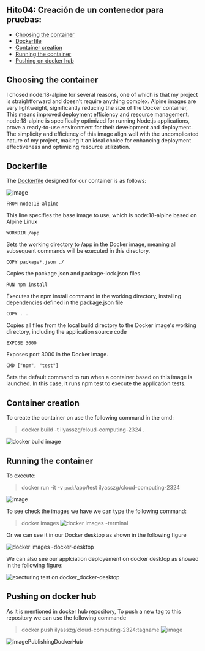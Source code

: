 ## Hito04:  Creación de un contenedor para pruebas:

- [Choosing the container](#item1)
- [Dockerfile](#item2)
- [Container creation](#item3)
- [Running the container](#item4)
- [Pushing on docker hub](#item5)



## Choosing the container <a name="item1"></a>
I chosed node:18-alpine for several reasons, one of which is that my project is straightforward and doesn't require anything complex. Alpine images are very lightweight, significantly reducing the size of the Docker container, This means improved deployment efficiency and resource management.  node:18-alpine is specifically optimized for running Node.js applications, prove a ready-to-use environment for their development and deployment. The simplicity and efficiency of this image align well with the uncomplicated nature of my project, making it an ideal choice for enhancing deployment effectiveness and optimizing resource utilization.  

## Dockerfile <a name="item2"></a>
The [Dockerfile](https://github.com/Ilyas-ZG/Cloud-Computing-2324/blob/main/Dockerfile) designed for our container is as follows:  
  
![image](https://github.com/Ilyas-ZG/Cloud-Computing-2324/assets/116302871/d920207a-65c7-48ba-bded-d4eb235accd8)  

```
FROM node:18-alpine
```
This line specifies the base image to use, which is node:18-alpine based on Alpine Linux  
```
WORKDIR /app
```
Sets the working directory to /app in the Docker image, meaning all subsequent commands will be executed in this directory.  
```
COPY package*.json ./
```
Copies the package.json and package-lock.json files.
```
RUN npm install 
```
Executes the npm install command in the working directory, installing dependencies defined in the package.json file
```
COPY . .
```
Copies all files from the local build directory to the Docker image's working directory, including the application source code
```
EXPOSE 3000
```
 Exposes port 3000 in the Docker image.
 ```
 CMD ["npm", "test"]
```
 Sets the default command to run when a container based on this image is launched. In this case, it runs npm test to execute the application tests.

 ## Container creation <a name="item3"></a>  
 To create the container on use the following command in the cmd:
> docker build  -t ilyasszg/cloud-computing-2324 .

![docker build image](https://github.com/Ilyas-ZG/Cloud-Computing-2324/assets/116302871/0e19bb25-be37-4b86-b50e-b3c6663b2f0a)  

## Running the container <a name="item4"></a>

To execute: 
> docker run -it -v `pwd`:/app/test ilyasszg/cloud-computing-2324

![image](https://github.com/Ilyas-ZG/Cloud-Computing-2324/assets/116302871/befa07f2-7c45-497c-bfda-c69e0859581b)

To see check the images we have we can type the following command:
> docker images
![docker images -terminal](https://github.com/Ilyas-ZG/Cloud-Computing-2324/assets/116302871/6e6767ba-d3cf-486b-ac5e-9d0d7a263b23)

Or we can see it in our Docker desktop as shown in the following figure

![docker images -docker-desktop](https://github.com/Ilyas-ZG/Cloud-Computing-2324/assets/116302871/7410ddd3-8f7b-4351-936f-ada9de465e3c)

We can also see our applciation deployement on docker desktop as showed in the following figure: 

![execturing test on docker_docker-desktop](https://github.com/Ilyas-ZG/Cloud-Computing-2324/assets/116302871/e54d1394-f96c-4f53-b73b-280b19800276)

## Pushing on docker hub<a name="item5"></a>
As it is mentioned in docker hub repository, To push a new tag to this repository we can use the following commande 
> docker push ilyasszg/cloud-computing-2324:tagname
![image](https://github.com/Ilyas-ZG/Cloud-Computing-2324/assets/116302871/e5e95172-1231-4268-907e-089ad851ba1a)


![imagePublishingDockerHub](https://github.com/Ilyas-ZG/Cloud-Computing-2324/assets/116302871/4afefb32-e21e-4f33-a5d3-71534e60de44)






 







